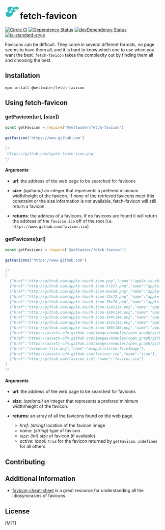 
# <img src="/img/logo.png" width="48"/>fetch-favicon

[![Circle CI](https://circleci.com/gh/meltwater/fetch-favicon.svg?style=svg&circle-token=58431fbfc2ecc57479f4b9255afb806ccff83c6b)](https://circleci.com/gh/meltwater/fetch-favicon)
[![Dependency Status](https://david-dm.org/meltwater/fetch-favicon.svg)](https://david-dm.org/meltwater/fetch-favicon)
[![devDependency Status](https://david-dm.org/meltwater/fetch-favicon/dev-status.svg)](https://david-dm.org/meltwater/fetch-favicon#info=devDependencies)
[![js-standard-style](https://img.shields.io/badge/code%20style-standard-brightgreen.svg)](http://standardjs.com)

Favicons can be difficult. They come in several different formats, no page seems to have them all, and it is hard to know which one to use when you want the best. `fetch-favicon` takes the complexity out by finding them all and choosing the best.

## Installation

```
npm install @meltwater/fetch-favicon
```

## Using fetch-favicon
### getFavicon(url, [size])

```javascript
const getFavicon = require('@meltwater/fetch-favicon')

getFavicon('https://www.github.com')

/*
'https://github.com/apple-touch-icon.png'
*/
```
#### Arguments
- __url__: the address of the web page to be searched for favicons
- __size__: _(optional)_ an integer that represents a prefered minimum width/height of the favicon. If none of the retrieved favicons meet this constraint or the size information is not available, fetch-favicon will still return a favicon.

- __returns__: the address of a favicons. If no favicons are found it will return the address of the `favicon.ico` off of the root (i.e. `https://www.github.com/favicon.ico`)

### getFavicons(url)

```javascript
const getFavicons = require('@meltwater/fetch-favicon')

getFavicons('https://www.github.com')

/*
[
  {"href":"http://github.com/apple-touch-icon.png","name":"apple-touch-icon"},
  {"href":"http://github.com/apple-touch-icon-57x57.png","name":"apple-touch-icon","size":57,"active":true},
  {"href":"http://github.com/apple-touch-icon-60x60.png","name":"apple-touch-icon","size":60},
  {"href":"http://github.com/apple-touch-icon-72x72.png","name":"apple-touch-icon","size":72},
  {"href":"http://github.com/apple-touch-icon-76x76.png","name":"apple-touch-icon","size":76},
  {"href":"http://github.com/apple-touch-icon-114x114.png","name":"apple-touch-icon","size":114},
  {"href":"http://github.com/apple-touch-icon-120x120.png","name":"apple-touch-icon","size":120},
  {"href":"http://github.com/apple-touch-icon-144x144.png","name":"apple-touch-icon","size":144},
  {"href":"http://github.com/apple-touch-icon-152x152.png","name":"apple-touch-icon","size":152},
  {"href":"http://github.com/apple-touch-icon-180x180.png","name":"apple-touch-icon","size":180},
  {"href":"https://assets-cdn.github.com/images/modules/open_graph/github-logo.png","name":"og:image"},
  {"href":"https://assets-cdn.github.com/images/modules/open_graph/github-mark.png","name":"og:image"},
  {"href":"https://assets-cdn.github.com/images/modules/open_graph/github-octocat.png","name":"og:image"},
  {"href":"/windows-tile.png","name":"msapplication-TileImage"},
  {"href":"https://assets-cdn.github.com/favicon.ico","name":"icon"},
  {"href":"http://github.com/favicon.ico","name":"favicon.ico"}
]
*/
```
#### Arguments
- __url__: the address of the web page to be searched for favicons
- __size__: _(optional)_ an integer that represents a prefered minimum width/height of the favicon.

- __returns__: an array of all the favicons found on the web page.
  - _href_: _(string)_ location of the favicon image
  - _name_: _(string)_ type of favicon
  - _size_: _(int)_ size of favicon (if available)
  - _active_: _(bool)_ `true` for the favicon returned by `getFavicon`. `undefined` for all others.

## Contributing

## Additional Information

- [favicon-cheat-sheet](https://github.com/audreyr/favicon-cheat-sheet) is a great resource for understanding all the idiosyncrasies of favicons.

## License

[MIT]